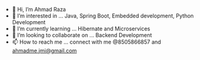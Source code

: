 - 👋 Hi, I’m Ahmad Raza
- 👀 I’m interested in ... Java, Spring Boot, Embedded development, Python Development
- 🌱 I’m currently learning ... Hibernate and Microservices
- 💞️ I’m looking to collaborate on ... Backend Development
- 📫 How to reach me ... connect with me @8505866857 and ahmadme.jmi@gmail.com

<!---
ahmad-jmi/ahmad-jmi is a ✨ special ✨ repository because its `README.md` (this file) appears on your GitHub profile.
You can click the Preview link to take a look at your changes.
--->
